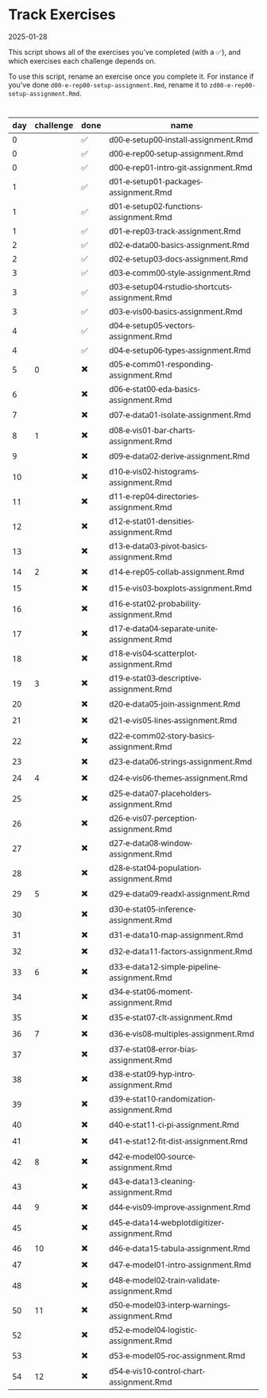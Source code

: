 Track Exercises
================
2025-01-28

This script shows all of the exercises you’ve completed (with a ✅), and
which exercises each challenge depends on.

To use this script, rename an exercise once you complete it. For
instance if you’ve done `d00-e-rep00-setup-assignment.Rmd`, rename it to
`zd00-e-rep00-setup-assignment.Rmd`.

<div id="levflejqhs" style="padding-left:0px;padding-right:0px;padding-top:10px;padding-bottom:10px;overflow-x:auto;overflow-y:auto;width:auto;height:auto;">
<style>#levflejqhs table {
  font-family: system-ui, 'Segoe UI', Roboto, Helvetica, Arial, sans-serif, 'Apple Color Emoji', 'Segoe UI Emoji', 'Segoe UI Symbol', 'Noto Color Emoji';
  -webkit-font-smoothing: antialiased;
  -moz-osx-font-smoothing: grayscale;
}
&#10;#levflejqhs thead, #levflejqhs tbody, #levflejqhs tfoot, #levflejqhs tr, #levflejqhs td, #levflejqhs th {
  border-style: none;
}
&#10;#levflejqhs p {
  margin: 0;
  padding: 0;
}
&#10;#levflejqhs .gt_table {
  display: table;
  border-collapse: collapse;
  line-height: normal;
  margin-left: auto;
  margin-right: auto;
  color: #333333;
  font-size: 16px;
  font-weight: normal;
  font-style: normal;
  background-color: #FFFFFF;
  width: auto;
  border-top-style: solid;
  border-top-width: 2px;
  border-top-color: #A8A8A8;
  border-right-style: none;
  border-right-width: 2px;
  border-right-color: #D3D3D3;
  border-bottom-style: solid;
  border-bottom-width: 2px;
  border-bottom-color: #A8A8A8;
  border-left-style: none;
  border-left-width: 2px;
  border-left-color: #D3D3D3;
}
&#10;#levflejqhs .gt_caption {
  padding-top: 4px;
  padding-bottom: 4px;
}
&#10;#levflejqhs .gt_title {
  color: #333333;
  font-size: 125%;
  font-weight: initial;
  padding-top: 4px;
  padding-bottom: 4px;
  padding-left: 5px;
  padding-right: 5px;
  border-bottom-color: #FFFFFF;
  border-bottom-width: 0;
}
&#10;#levflejqhs .gt_subtitle {
  color: #333333;
  font-size: 85%;
  font-weight: initial;
  padding-top: 3px;
  padding-bottom: 5px;
  padding-left: 5px;
  padding-right: 5px;
  border-top-color: #FFFFFF;
  border-top-width: 0;
}
&#10;#levflejqhs .gt_heading {
  background-color: #FFFFFF;
  text-align: center;
  border-bottom-color: #FFFFFF;
  border-left-style: none;
  border-left-width: 1px;
  border-left-color: #D3D3D3;
  border-right-style: none;
  border-right-width: 1px;
  border-right-color: #D3D3D3;
}
&#10;#levflejqhs .gt_bottom_border {
  border-bottom-style: solid;
  border-bottom-width: 2px;
  border-bottom-color: #D3D3D3;
}
&#10;#levflejqhs .gt_col_headings {
  border-top-style: solid;
  border-top-width: 2px;
  border-top-color: #D3D3D3;
  border-bottom-style: solid;
  border-bottom-width: 2px;
  border-bottom-color: #D3D3D3;
  border-left-style: none;
  border-left-width: 1px;
  border-left-color: #D3D3D3;
  border-right-style: none;
  border-right-width: 1px;
  border-right-color: #D3D3D3;
}
&#10;#levflejqhs .gt_col_heading {
  color: #333333;
  background-color: #FFFFFF;
  font-size: 100%;
  font-weight: normal;
  text-transform: inherit;
  border-left-style: none;
  border-left-width: 1px;
  border-left-color: #D3D3D3;
  border-right-style: none;
  border-right-width: 1px;
  border-right-color: #D3D3D3;
  vertical-align: bottom;
  padding-top: 5px;
  padding-bottom: 6px;
  padding-left: 5px;
  padding-right: 5px;
  overflow-x: hidden;
}
&#10;#levflejqhs .gt_column_spanner_outer {
  color: #333333;
  background-color: #FFFFFF;
  font-size: 100%;
  font-weight: normal;
  text-transform: inherit;
  padding-top: 0;
  padding-bottom: 0;
  padding-left: 4px;
  padding-right: 4px;
}
&#10;#levflejqhs .gt_column_spanner_outer:first-child {
  padding-left: 0;
}
&#10;#levflejqhs .gt_column_spanner_outer:last-child {
  padding-right: 0;
}
&#10;#levflejqhs .gt_column_spanner {
  border-bottom-style: solid;
  border-bottom-width: 2px;
  border-bottom-color: #D3D3D3;
  vertical-align: bottom;
  padding-top: 5px;
  padding-bottom: 5px;
  overflow-x: hidden;
  display: inline-block;
  width: 100%;
}
&#10;#levflejqhs .gt_spanner_row {
  border-bottom-style: hidden;
}
&#10;#levflejqhs .gt_group_heading {
  padding-top: 8px;
  padding-bottom: 8px;
  padding-left: 5px;
  padding-right: 5px;
  color: #333333;
  background-color: #FFFFFF;
  font-size: 100%;
  font-weight: initial;
  text-transform: inherit;
  border-top-style: solid;
  border-top-width: 2px;
  border-top-color: #D3D3D3;
  border-bottom-style: solid;
  border-bottom-width: 2px;
  border-bottom-color: #D3D3D3;
  border-left-style: none;
  border-left-width: 1px;
  border-left-color: #D3D3D3;
  border-right-style: none;
  border-right-width: 1px;
  border-right-color: #D3D3D3;
  vertical-align: middle;
  text-align: left;
}
&#10;#levflejqhs .gt_empty_group_heading {
  padding: 0.5px;
  color: #333333;
  background-color: #FFFFFF;
  font-size: 100%;
  font-weight: initial;
  border-top-style: solid;
  border-top-width: 2px;
  border-top-color: #D3D3D3;
  border-bottom-style: solid;
  border-bottom-width: 2px;
  border-bottom-color: #D3D3D3;
  vertical-align: middle;
}
&#10;#levflejqhs .gt_from_md > :first-child {
  margin-top: 0;
}
&#10;#levflejqhs .gt_from_md > :last-child {
  margin-bottom: 0;
}
&#10;#levflejqhs .gt_row {
  padding-top: 8px;
  padding-bottom: 8px;
  padding-left: 5px;
  padding-right: 5px;
  margin: 10px;
  border-top-style: solid;
  border-top-width: 1px;
  border-top-color: #D3D3D3;
  border-left-style: none;
  border-left-width: 1px;
  border-left-color: #D3D3D3;
  border-right-style: none;
  border-right-width: 1px;
  border-right-color: #D3D3D3;
  vertical-align: middle;
  overflow-x: hidden;
}
&#10;#levflejqhs .gt_stub {
  color: #333333;
  background-color: #FFFFFF;
  font-size: 100%;
  font-weight: initial;
  text-transform: inherit;
  border-right-style: solid;
  border-right-width: 2px;
  border-right-color: #D3D3D3;
  padding-left: 5px;
  padding-right: 5px;
}
&#10;#levflejqhs .gt_stub_row_group {
  color: #333333;
  background-color: #FFFFFF;
  font-size: 100%;
  font-weight: initial;
  text-transform: inherit;
  border-right-style: solid;
  border-right-width: 2px;
  border-right-color: #D3D3D3;
  padding-left: 5px;
  padding-right: 5px;
  vertical-align: top;
}
&#10;#levflejqhs .gt_row_group_first td {
  border-top-width: 2px;
}
&#10;#levflejqhs .gt_row_group_first th {
  border-top-width: 2px;
}
&#10;#levflejqhs .gt_summary_row {
  color: #333333;
  background-color: #FFFFFF;
  text-transform: inherit;
  padding-top: 8px;
  padding-bottom: 8px;
  padding-left: 5px;
  padding-right: 5px;
}
&#10;#levflejqhs .gt_first_summary_row {
  border-top-style: solid;
  border-top-color: #D3D3D3;
}
&#10;#levflejqhs .gt_first_summary_row.thick {
  border-top-width: 2px;
}
&#10;#levflejqhs .gt_last_summary_row {
  padding-top: 8px;
  padding-bottom: 8px;
  padding-left: 5px;
  padding-right: 5px;
  border-bottom-style: solid;
  border-bottom-width: 2px;
  border-bottom-color: #D3D3D3;
}
&#10;#levflejqhs .gt_grand_summary_row {
  color: #333333;
  background-color: #FFFFFF;
  text-transform: inherit;
  padding-top: 8px;
  padding-bottom: 8px;
  padding-left: 5px;
  padding-right: 5px;
}
&#10;#levflejqhs .gt_first_grand_summary_row {
  padding-top: 8px;
  padding-bottom: 8px;
  padding-left: 5px;
  padding-right: 5px;
  border-top-style: double;
  border-top-width: 6px;
  border-top-color: #D3D3D3;
}
&#10;#levflejqhs .gt_last_grand_summary_row_top {
  padding-top: 8px;
  padding-bottom: 8px;
  padding-left: 5px;
  padding-right: 5px;
  border-bottom-style: double;
  border-bottom-width: 6px;
  border-bottom-color: #D3D3D3;
}
&#10;#levflejqhs .gt_striped {
  background-color: rgba(128, 128, 128, 0.05);
}
&#10;#levflejqhs .gt_table_body {
  border-top-style: solid;
  border-top-width: 2px;
  border-top-color: #D3D3D3;
  border-bottom-style: solid;
  border-bottom-width: 2px;
  border-bottom-color: #D3D3D3;
}
&#10;#levflejqhs .gt_footnotes {
  color: #333333;
  background-color: #FFFFFF;
  border-bottom-style: none;
  border-bottom-width: 2px;
  border-bottom-color: #D3D3D3;
  border-left-style: none;
  border-left-width: 2px;
  border-left-color: #D3D3D3;
  border-right-style: none;
  border-right-width: 2px;
  border-right-color: #D3D3D3;
}
&#10;#levflejqhs .gt_footnote {
  margin: 0px;
  font-size: 90%;
  padding-top: 4px;
  padding-bottom: 4px;
  padding-left: 5px;
  padding-right: 5px;
}
&#10;#levflejqhs .gt_sourcenotes {
  color: #333333;
  background-color: #FFFFFF;
  border-bottom-style: none;
  border-bottom-width: 2px;
  border-bottom-color: #D3D3D3;
  border-left-style: none;
  border-left-width: 2px;
  border-left-color: #D3D3D3;
  border-right-style: none;
  border-right-width: 2px;
  border-right-color: #D3D3D3;
}
&#10;#levflejqhs .gt_sourcenote {
  font-size: 90%;
  padding-top: 4px;
  padding-bottom: 4px;
  padding-left: 5px;
  padding-right: 5px;
}
&#10;#levflejqhs .gt_left {
  text-align: left;
}
&#10;#levflejqhs .gt_center {
  text-align: center;
}
&#10;#levflejqhs .gt_right {
  text-align: right;
  font-variant-numeric: tabular-nums;
}
&#10;#levflejqhs .gt_font_normal {
  font-weight: normal;
}
&#10;#levflejqhs .gt_font_bold {
  font-weight: bold;
}
&#10;#levflejqhs .gt_font_italic {
  font-style: italic;
}
&#10;#levflejqhs .gt_super {
  font-size: 65%;
}
&#10;#levflejqhs .gt_footnote_marks {
  font-size: 75%;
  vertical-align: 0.4em;
  position: initial;
}
&#10;#levflejqhs .gt_asterisk {
  font-size: 100%;
  vertical-align: 0;
}
&#10;#levflejqhs .gt_indent_1 {
  text-indent: 5px;
}
&#10;#levflejqhs .gt_indent_2 {
  text-indent: 10px;
}
&#10;#levflejqhs .gt_indent_3 {
  text-indent: 15px;
}
&#10;#levflejqhs .gt_indent_4 {
  text-indent: 20px;
}
&#10;#levflejqhs .gt_indent_5 {
  text-indent: 25px;
}
&#10;#levflejqhs .katex-display {
  display: inline-flex !important;
  margin-bottom: 0.75em !important;
}
&#10;#levflejqhs div.Reactable > div.rt-table > div.rt-thead > div.rt-tr.rt-tr-group-header > div.rt-th-group:after {
  height: 0px !important;
}
</style>
<table class="gt_table" data-quarto-disable-processing="false" data-quarto-bootstrap="false">
  <thead>
    <tr class="gt_col_headings">
      <th class="gt_col_heading gt_columns_bottom_border gt_right" rowspan="1" colspan="1" scope="col" id="day">day</th>
      <th class="gt_col_heading gt_columns_bottom_border gt_right" rowspan="1" colspan="1" scope="col" id="challenge">challenge</th>
      <th class="gt_col_heading gt_columns_bottom_border gt_left" rowspan="1" colspan="1" scope="col" id="done">done</th>
      <th class="gt_col_heading gt_columns_bottom_border gt_left" rowspan="1" colspan="1" scope="col" id="name">name</th>
    </tr>
  </thead>
  <tbody class="gt_table_body">
    <tr><td headers="day" class="gt_row gt_right">0</td>
<td headers="challenge" class="gt_row gt_right"></td>
<td headers="done" class="gt_row gt_left">✅</td>
<td headers="name" class="gt_row gt_left">d00-e-setup00-install-assignment.Rmd</td></tr>
    <tr><td headers="day" class="gt_row gt_right">0</td>
<td headers="challenge" class="gt_row gt_right"></td>
<td headers="done" class="gt_row gt_left">✅</td>
<td headers="name" class="gt_row gt_left">d00-e-rep00-setup-assignment.Rmd</td></tr>
    <tr><td headers="day" class="gt_row gt_right">0</td>
<td headers="challenge" class="gt_row gt_right"></td>
<td headers="done" class="gt_row gt_left">✅</td>
<td headers="name" class="gt_row gt_left">d00-e-rep01-intro-git-assignment.Rmd</td></tr>
    <tr><td headers="day" class="gt_row gt_right">1</td>
<td headers="challenge" class="gt_row gt_right"></td>
<td headers="done" class="gt_row gt_left">✅</td>
<td headers="name" class="gt_row gt_left">d01-e-setup01-packages-assignment.Rmd</td></tr>
    <tr><td headers="day" class="gt_row gt_right">1</td>
<td headers="challenge" class="gt_row gt_right"></td>
<td headers="done" class="gt_row gt_left">✅</td>
<td headers="name" class="gt_row gt_left">d01-e-setup02-functions-assignment.Rmd</td></tr>
    <tr><td headers="day" class="gt_row gt_right">1</td>
<td headers="challenge" class="gt_row gt_right"></td>
<td headers="done" class="gt_row gt_left">✅</td>
<td headers="name" class="gt_row gt_left">d01-e-rep03-track-assignment.Rmd</td></tr>
    <tr><td headers="day" class="gt_row gt_right">2</td>
<td headers="challenge" class="gt_row gt_right"></td>
<td headers="done" class="gt_row gt_left">✅</td>
<td headers="name" class="gt_row gt_left">d02-e-data00-basics-assignment.Rmd</td></tr>
    <tr><td headers="day" class="gt_row gt_right">2</td>
<td headers="challenge" class="gt_row gt_right"></td>
<td headers="done" class="gt_row gt_left">✅</td>
<td headers="name" class="gt_row gt_left">d02-e-setup03-docs-assignment.Rmd</td></tr>
    <tr><td headers="day" class="gt_row gt_right">3</td>
<td headers="challenge" class="gt_row gt_right"></td>
<td headers="done" class="gt_row gt_left">✅</td>
<td headers="name" class="gt_row gt_left">d03-e-comm00-style-assignment.Rmd</td></tr>
    <tr><td headers="day" class="gt_row gt_right">3</td>
<td headers="challenge" class="gt_row gt_right"></td>
<td headers="done" class="gt_row gt_left">✅</td>
<td headers="name" class="gt_row gt_left">d03-e-setup04-rstudio-shortcuts-assignment.Rmd</td></tr>
    <tr><td headers="day" class="gt_row gt_right">3</td>
<td headers="challenge" class="gt_row gt_right"></td>
<td headers="done" class="gt_row gt_left">✅</td>
<td headers="name" class="gt_row gt_left">d03-e-vis00-basics-assignment.Rmd</td></tr>
    <tr><td headers="day" class="gt_row gt_right">4</td>
<td headers="challenge" class="gt_row gt_right"></td>
<td headers="done" class="gt_row gt_left">✅</td>
<td headers="name" class="gt_row gt_left">d04-e-setup05-vectors-assignment.Rmd</td></tr>
    <tr><td headers="day" class="gt_row gt_right">4</td>
<td headers="challenge" class="gt_row gt_right"></td>
<td headers="done" class="gt_row gt_left">✅</td>
<td headers="name" class="gt_row gt_left">d04-e-setup06-types-assignment.Rmd</td></tr>
    <tr><td headers="day" class="gt_row gt_right">5</td>
<td headers="challenge" class="gt_row gt_right">0</td>
<td headers="done" class="gt_row gt_left">✖️️</td>
<td headers="name" class="gt_row gt_left">d05-e-comm01-responding-assignment.Rmd</td></tr>
    <tr><td headers="day" class="gt_row gt_right">6</td>
<td headers="challenge" class="gt_row gt_right"></td>
<td headers="done" class="gt_row gt_left">✖️️</td>
<td headers="name" class="gt_row gt_left">d06-e-stat00-eda-basics-assignment.Rmd</td></tr>
    <tr><td headers="day" class="gt_row gt_right">7</td>
<td headers="challenge" class="gt_row gt_right"></td>
<td headers="done" class="gt_row gt_left">✖️️</td>
<td headers="name" class="gt_row gt_left">d07-e-data01-isolate-assignment.Rmd</td></tr>
    <tr><td headers="day" class="gt_row gt_right">8</td>
<td headers="challenge" class="gt_row gt_right">1</td>
<td headers="done" class="gt_row gt_left">✖️️</td>
<td headers="name" class="gt_row gt_left">d08-e-vis01-bar-charts-assignment.Rmd</td></tr>
    <tr><td headers="day" class="gt_row gt_right">9</td>
<td headers="challenge" class="gt_row gt_right"></td>
<td headers="done" class="gt_row gt_left">✖️️</td>
<td headers="name" class="gt_row gt_left">d09-e-data02-derive-assignment.Rmd</td></tr>
    <tr><td headers="day" class="gt_row gt_right">10</td>
<td headers="challenge" class="gt_row gt_right"></td>
<td headers="done" class="gt_row gt_left">✖️️</td>
<td headers="name" class="gt_row gt_left">d10-e-vis02-histograms-assignment.Rmd</td></tr>
    <tr><td headers="day" class="gt_row gt_right">11</td>
<td headers="challenge" class="gt_row gt_right"></td>
<td headers="done" class="gt_row gt_left">✖️️</td>
<td headers="name" class="gt_row gt_left">d11-e-rep04-directories-assignment.Rmd</td></tr>
    <tr><td headers="day" class="gt_row gt_right">12</td>
<td headers="challenge" class="gt_row gt_right"></td>
<td headers="done" class="gt_row gt_left">✖️️</td>
<td headers="name" class="gt_row gt_left">d12-e-stat01-densities-assignment.Rmd</td></tr>
    <tr><td headers="day" class="gt_row gt_right">13</td>
<td headers="challenge" class="gt_row gt_right"></td>
<td headers="done" class="gt_row gt_left">✖️️</td>
<td headers="name" class="gt_row gt_left">d13-e-data03-pivot-basics-assignment.Rmd</td></tr>
    <tr><td headers="day" class="gt_row gt_right">14</td>
<td headers="challenge" class="gt_row gt_right">2</td>
<td headers="done" class="gt_row gt_left">✖️️</td>
<td headers="name" class="gt_row gt_left">d14-e-rep05-collab-assignment.Rmd</td></tr>
    <tr><td headers="day" class="gt_row gt_right">15</td>
<td headers="challenge" class="gt_row gt_right"></td>
<td headers="done" class="gt_row gt_left">✖️️</td>
<td headers="name" class="gt_row gt_left">d15-e-vis03-boxplots-assignment.Rmd</td></tr>
    <tr><td headers="day" class="gt_row gt_right">16</td>
<td headers="challenge" class="gt_row gt_right"></td>
<td headers="done" class="gt_row gt_left">✖️️</td>
<td headers="name" class="gt_row gt_left">d16-e-stat02-probability-assignment.Rmd</td></tr>
    <tr><td headers="day" class="gt_row gt_right">17</td>
<td headers="challenge" class="gt_row gt_right"></td>
<td headers="done" class="gt_row gt_left">✖️️</td>
<td headers="name" class="gt_row gt_left">d17-e-data04-separate-unite-assignment.Rmd</td></tr>
    <tr><td headers="day" class="gt_row gt_right">18</td>
<td headers="challenge" class="gt_row gt_right"></td>
<td headers="done" class="gt_row gt_left">✖️️</td>
<td headers="name" class="gt_row gt_left">d18-e-vis04-scatterplot-assignment.Rmd</td></tr>
    <tr><td headers="day" class="gt_row gt_right">19</td>
<td headers="challenge" class="gt_row gt_right">3</td>
<td headers="done" class="gt_row gt_left">✖️️</td>
<td headers="name" class="gt_row gt_left">d19-e-stat03-descriptive-assignment.Rmd</td></tr>
    <tr><td headers="day" class="gt_row gt_right">20</td>
<td headers="challenge" class="gt_row gt_right"></td>
<td headers="done" class="gt_row gt_left">✖️️</td>
<td headers="name" class="gt_row gt_left">d20-e-data05-join-assignment.Rmd</td></tr>
    <tr><td headers="day" class="gt_row gt_right">21</td>
<td headers="challenge" class="gt_row gt_right"></td>
<td headers="done" class="gt_row gt_left">✖️️</td>
<td headers="name" class="gt_row gt_left">d21-e-vis05-lines-assignment.Rmd</td></tr>
    <tr><td headers="day" class="gt_row gt_right">22</td>
<td headers="challenge" class="gt_row gt_right"></td>
<td headers="done" class="gt_row gt_left">✖️️</td>
<td headers="name" class="gt_row gt_left">d22-e-comm02-story-basics-assignment.Rmd</td></tr>
    <tr><td headers="day" class="gt_row gt_right">23</td>
<td headers="challenge" class="gt_row gt_right"></td>
<td headers="done" class="gt_row gt_left">✖️️</td>
<td headers="name" class="gt_row gt_left">d23-e-data06-strings-assignment.Rmd</td></tr>
    <tr><td headers="day" class="gt_row gt_right">24</td>
<td headers="challenge" class="gt_row gt_right">4</td>
<td headers="done" class="gt_row gt_left">✖️️</td>
<td headers="name" class="gt_row gt_left">d24-e-vis06-themes-assignment.Rmd</td></tr>
    <tr><td headers="day" class="gt_row gt_right">25</td>
<td headers="challenge" class="gt_row gt_right"></td>
<td headers="done" class="gt_row gt_left">✖️️</td>
<td headers="name" class="gt_row gt_left">d25-e-data07-placeholders-assignment.Rmd</td></tr>
    <tr><td headers="day" class="gt_row gt_right">26</td>
<td headers="challenge" class="gt_row gt_right"></td>
<td headers="done" class="gt_row gt_left">✖️️</td>
<td headers="name" class="gt_row gt_left">d26-e-vis07-perception-assignment.Rmd</td></tr>
    <tr><td headers="day" class="gt_row gt_right">27</td>
<td headers="challenge" class="gt_row gt_right"></td>
<td headers="done" class="gt_row gt_left">✖️️</td>
<td headers="name" class="gt_row gt_left">d27-e-data08-window-assignment.Rmd</td></tr>
    <tr><td headers="day" class="gt_row gt_right">28</td>
<td headers="challenge" class="gt_row gt_right"></td>
<td headers="done" class="gt_row gt_left">✖️️</td>
<td headers="name" class="gt_row gt_left">d28-e-stat04-population-assignment.Rmd</td></tr>
    <tr><td headers="day" class="gt_row gt_right">29</td>
<td headers="challenge" class="gt_row gt_right">5</td>
<td headers="done" class="gt_row gt_left">✖️️</td>
<td headers="name" class="gt_row gt_left">d29-e-data09-readxl-assignment.Rmd</td></tr>
    <tr><td headers="day" class="gt_row gt_right">30</td>
<td headers="challenge" class="gt_row gt_right"></td>
<td headers="done" class="gt_row gt_left">✖️️</td>
<td headers="name" class="gt_row gt_left">d30-e-stat05-inference-assignment.Rmd</td></tr>
    <tr><td headers="day" class="gt_row gt_right">31</td>
<td headers="challenge" class="gt_row gt_right"></td>
<td headers="done" class="gt_row gt_left">✖️️</td>
<td headers="name" class="gt_row gt_left">d31-e-data10-map-assignment.Rmd</td></tr>
    <tr><td headers="day" class="gt_row gt_right">32</td>
<td headers="challenge" class="gt_row gt_right"></td>
<td headers="done" class="gt_row gt_left">✖️️</td>
<td headers="name" class="gt_row gt_left">d32-e-data11-factors-assignment.Rmd</td></tr>
    <tr><td headers="day" class="gt_row gt_right">33</td>
<td headers="challenge" class="gt_row gt_right">6</td>
<td headers="done" class="gt_row gt_left">✖️️</td>
<td headers="name" class="gt_row gt_left">d33-e-data12-simple-pipeline-assignment.Rmd</td></tr>
    <tr><td headers="day" class="gt_row gt_right">34</td>
<td headers="challenge" class="gt_row gt_right"></td>
<td headers="done" class="gt_row gt_left">✖️️</td>
<td headers="name" class="gt_row gt_left">d34-e-stat06-moment-assignment.Rmd</td></tr>
    <tr><td headers="day" class="gt_row gt_right">35</td>
<td headers="challenge" class="gt_row gt_right"></td>
<td headers="done" class="gt_row gt_left">✖️️</td>
<td headers="name" class="gt_row gt_left">d35-e-stat07-clt-assignment.Rmd</td></tr>
    <tr><td headers="day" class="gt_row gt_right">36</td>
<td headers="challenge" class="gt_row gt_right">7</td>
<td headers="done" class="gt_row gt_left">✖️️</td>
<td headers="name" class="gt_row gt_left">d36-e-vis08-multiples-assignment.Rmd</td></tr>
    <tr><td headers="day" class="gt_row gt_right">37</td>
<td headers="challenge" class="gt_row gt_right"></td>
<td headers="done" class="gt_row gt_left">✖️️</td>
<td headers="name" class="gt_row gt_left">d37-e-stat08-error-bias-assignment.Rmd</td></tr>
    <tr><td headers="day" class="gt_row gt_right">38</td>
<td headers="challenge" class="gt_row gt_right"></td>
<td headers="done" class="gt_row gt_left">✖️️</td>
<td headers="name" class="gt_row gt_left">d38-e-stat09-hyp-intro-assignment.Rmd</td></tr>
    <tr><td headers="day" class="gt_row gt_right">39</td>
<td headers="challenge" class="gt_row gt_right"></td>
<td headers="done" class="gt_row gt_left">✖️️</td>
<td headers="name" class="gt_row gt_left">d39-e-stat10-randomization-assignment.Rmd</td></tr>
    <tr><td headers="day" class="gt_row gt_right">40</td>
<td headers="challenge" class="gt_row gt_right"></td>
<td headers="done" class="gt_row gt_left">✖️️</td>
<td headers="name" class="gt_row gt_left">d40-e-stat11-ci-pi-assignment.Rmd</td></tr>
    <tr><td headers="day" class="gt_row gt_right">41</td>
<td headers="challenge" class="gt_row gt_right"></td>
<td headers="done" class="gt_row gt_left">✖️️</td>
<td headers="name" class="gt_row gt_left">d41-e-stat12-fit-dist-assignment.Rmd</td></tr>
    <tr><td headers="day" class="gt_row gt_right">42</td>
<td headers="challenge" class="gt_row gt_right">8</td>
<td headers="done" class="gt_row gt_left">✖️️</td>
<td headers="name" class="gt_row gt_left">d42-e-model00-source-assignment.Rmd</td></tr>
    <tr><td headers="day" class="gt_row gt_right">43</td>
<td headers="challenge" class="gt_row gt_right"></td>
<td headers="done" class="gt_row gt_left">✖️️</td>
<td headers="name" class="gt_row gt_left">d43-e-data13-cleaning-assignment.Rmd</td></tr>
    <tr><td headers="day" class="gt_row gt_right">44</td>
<td headers="challenge" class="gt_row gt_right">9</td>
<td headers="done" class="gt_row gt_left">✖️️</td>
<td headers="name" class="gt_row gt_left">d44-e-vis09-improve-assignment.Rmd</td></tr>
    <tr><td headers="day" class="gt_row gt_right">45</td>
<td headers="challenge" class="gt_row gt_right"></td>
<td headers="done" class="gt_row gt_left">✖️️</td>
<td headers="name" class="gt_row gt_left">d45-e-data14-webplotdigitizer-assignment.Rmd</td></tr>
    <tr><td headers="day" class="gt_row gt_right">46</td>
<td headers="challenge" class="gt_row gt_right">10</td>
<td headers="done" class="gt_row gt_left">✖️️</td>
<td headers="name" class="gt_row gt_left">d46-e-data15-tabula-assignment.Rmd</td></tr>
    <tr><td headers="day" class="gt_row gt_right">47</td>
<td headers="challenge" class="gt_row gt_right"></td>
<td headers="done" class="gt_row gt_left">✖️️</td>
<td headers="name" class="gt_row gt_left">d47-e-model01-intro-assignment.Rmd</td></tr>
    <tr><td headers="day" class="gt_row gt_right">48</td>
<td headers="challenge" class="gt_row gt_right"></td>
<td headers="done" class="gt_row gt_left">✖️️</td>
<td headers="name" class="gt_row gt_left">d48-e-model02-train-validate-assignment.Rmd</td></tr>
    <tr><td headers="day" class="gt_row gt_right">50</td>
<td headers="challenge" class="gt_row gt_right">11</td>
<td headers="done" class="gt_row gt_left">✖️️</td>
<td headers="name" class="gt_row gt_left">d50-e-model03-interp-warnings-assignment.Rmd</td></tr>
    <tr><td headers="day" class="gt_row gt_right">52</td>
<td headers="challenge" class="gt_row gt_right"></td>
<td headers="done" class="gt_row gt_left">✖️️</td>
<td headers="name" class="gt_row gt_left">d52-e-model04-logistic-assignment.Rmd</td></tr>
    <tr><td headers="day" class="gt_row gt_right">53</td>
<td headers="challenge" class="gt_row gt_right"></td>
<td headers="done" class="gt_row gt_left">✖️️</td>
<td headers="name" class="gt_row gt_left">d53-e-model05-roc-assignment.Rmd</td></tr>
    <tr><td headers="day" class="gt_row gt_right">54</td>
<td headers="challenge" class="gt_row gt_right">12</td>
<td headers="done" class="gt_row gt_left">✖️️</td>
<td headers="name" class="gt_row gt_left">d54-e-vis10-control-chart-assignment.Rmd</td></tr>
  </tbody>
  &#10;  
</table>
</div>
